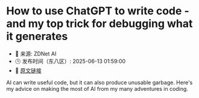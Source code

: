 # How to use ChatGPT to write code - and my top trick for debugging what it generates
- 📅 来源: ZDNet AI
- 🕒 发布时间（东八区）: 2025-06-13 01:59:00
- 🔗 [原文链接](https://www.zdnet.com/article/how-to-use-chatgpt-to-write-code-and-my-top-trick-for-debugging-what-it-generates/)

AI can write useful code, but it can also produce unusable garbage. Here's my advice on making the most of AI from my many adventures in coding.
